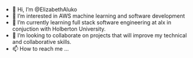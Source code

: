 - 👋 Hi, I’m @ElizabethAluko
- 👀 I’m interested in AWS machine learning and software development
- 🌱 I’m currently learning full stack software engineering at alx in conjuction with Holberton University.
- 💞️ I’m looking to collaborate on projects that will improve my technical and collaborative skills.
- 📫 How to reach me ...

<!---
ElizabethAluko/ElizabethAluko is a ✨ special ✨ repository because its `README.md` (this file) appears on your GitHub profile.
You can click the Preview link to take a look at your changes.
--->
